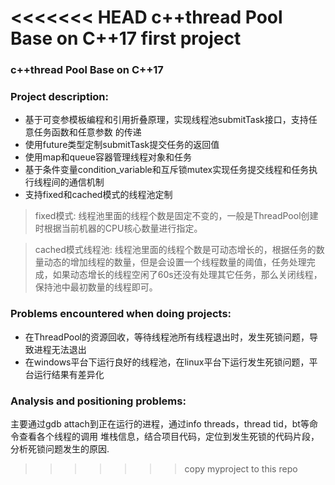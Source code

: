 <<<<<<< HEAD
c++thread Pool Base on C++17
first project 
=======
### c++thread Pool Base on C++17

### Project description:

- 基于可变参模板编程和引用折叠原理，实现线程池submitTask接口，支持任意任务函数和任意参数
的传递
- 使用future类型定制submitTask提交任务的返回值
- 使用map和queue容器管理线程对象和任务
- 基于条件变量condition_variable和互斥锁mutex实现任务提交线程和任务执行线程间的通信机制
- 支持fixed和cached模式的线程池定制

>fixed模式:
>线程池里面的线程个数是固定不变的，一般是ThreadPool创建时根据当前机器的CPU核心数量进行指定。

>cached模式线程池:
>线程池里面的线程个数是可动态增长的，根据任务的数量动态的增加线程的数量，但是会设置一个线程数量的阈值，任务处理完成，如果动态增长的线程空闲了60s还没有处理其它任务，那么关闭线程，保持池中最初数量的线程即可。

### Problems encountered when doing projects:
- 在ThreadPool的资源回收，等待线程池所有线程退出时，发生死锁问题，导致进程无法退出
- 在windows平台下运行良好的线程池，在linux平台下运行发生死锁问题，平台运行结果有差异化

### Analysis and positioning problems:
主要通过gdb attach到正在运行的进程，通过info threads，thread tid，bt等命令查看各个线程的调用
堆栈信息，结合项目代码，定位到发生死锁的代码片段，分析死锁问题发生的原因.
>>>>>>> copy myproject to this repo
